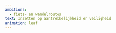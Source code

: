 ```yaml
---
ambitions:
  - fiets- en wandelroutes
text: Inzetten op aantrekkelijkheid en veiligheid
animation: leaf
---
```

